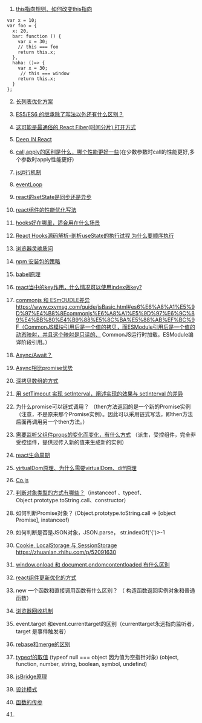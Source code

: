 1. [this指向规则、如何改变this指向](https://zhuanlan.zhihu.com/p/42145138)
```
var x = 10;
var foo = {
  x: 20,
  bar: function () {
    var x = 30;
    // this === foo
    return this.x;
  },
  haha: ()=> {
    var x = 30;
     // this === window
    return this.x;
  }
};
```

2. [长列表优化方案](https://www.cxymsg.com/guide/execute.html#%E5%A4%A7%E9%87%8F%E6%95%B0%E6%8D%AE%E6%80%A7%E8%83%BD%E4%BC%98%E5%8C%96)


3. [ES5/ES6 的继承除了写法以外还有什么区别？](https://github.com/Advanced-Frontend/Daily-Interview-Question/issues/20)

4. [这可能是最通俗的 React Fiber(时间分片) 打开方式](https://juejin.im/post/6844903975112671239#heading-0)

5. [Deep IN React](https://mp.weixin.qq.com/s/dONYc-Y96baiXBXpwh1w3A)

6. [call,apply的区别是什么，哪个性能更好一些](https://github.com/Advanced-Frontend/Daily-Interview-Question/issues/84 )(在少数参数时call的性能更好,多个参数时apply性能更好)

7. [js运行机制](https://www.cxymsg.com/guide/mechanism.html#javascript%E7%9A%84%E6%89%A7%E8%A1%8C%E7%8E%AF%E5%A2%83)

8. [eventLoop](https://www.cxymsg.com/guide/eventLoop.html#%E5%89%8D%E8%A8%80)

9. [react的setState是同步还是异步](https://www.cxymsg.com/guide/react.html#setstate%E5%88%B0%E5%BA%95%E6%98%AF%E5%BC%82%E6%AD%A5%E8%BF%98%E6%98%AF%E5%90%8C%E6%AD%A5)

10. [react组件的性能优化写法](https://zh-hans.reactjs.org/docs/react-api.html#fragments)

11. [hooks好在哪里，适合用在什么场景](https://www.cxymsg.com/guide/react.html#mixin%E3%80%81hoc%E3%80%81render-props%E3%80%81react-hooks%E7%9A%84%E4%BC%98%E5%8A%A3%E5%A6%82%E4%BD%95%EF%BC%9F)

12. [React Hooks源码解析-剖析useState的执行过程 为什么要顺序执行](https://zhuanlan.zhihu.com/p/64354455)

13. [浏览器灵魂质问](https://juejin.im/post/6844904021308735502#heading-85)

14. [npm 安装包的策略](https://github.com/Advanced-Frontend/Daily-Interview-Question/issues/22)

15. [babel原理](https://www.cxymsg.com/guide/engineering.html#babel%E7%9A%84%E5%8E%9F%E7%90%86%E6%98%AF%E4%BB%80%E4%B9%88)

16. [react当中的key作用，什么情况可以使用index做key?](https://mp.weixin.qq.com/s/0yjeao7Y-UYe2Y3PatzQfQ)

17. [commonjs 和 ESmOUDLE差异](https://github.com/Advanced-Frontend/Daily-Interview-Question/issues/28) https://www.cxymsg.com/guide/jsBasic.html#es6%E6%A8%A1%E5%9D%97%E4%B8%8Ecommonjs%E6%A8%A1%E5%9D%97%E6%9C%89%E4%BB%80%E4%B9%88%E5%8C%BA%E5%88%AB%EF%BC%9F（CommonJS模块引用后是一个值的拷贝，而ESModule引用后是一个值的动态映射，并且这个映射是只读的、 CommonJS运行时加载，ESModule编译阶段引用。）  

18. [Async/Await？](http://jartto.wang/2017/10/06/js-async-and-await/)

19. [Async相比promise优势](https://www.cxymsg.com/guide/jsBasic.html#async-await%E6%98%AF%E4%BB%80%E4%B9%88%EF%BC%9F)

20. [深拷贝数组的方式](https://juejin.im/post/5aa9444d51882555712c109d)

21. [用 setTimeout 实现 setInterval，阐述实现的效果与 setInterval 的差异](https://github.com/Advanced-Frontend/Daily-Interview-Question/issues/259)

22. 为什么promise可以链式调用？ （then方法返回的是一个新的Promise实例（注意，不是原来那个Promise实例）。因此可以采用链式写法，即then方法后面再调用另一个then方法。）

23. [需要监听父组件props的变化而变化，有什么方式](https://zh-hans.reactjs.org/blog/2018/06/07/you-probably-dont-need-derived-state.html#what-about-memoization) （派生，受控组件，完全非受控组件，提供过传入新的值来生成新的实例）

24. [react生命周期](https://zh-hans.reactjs.org/docs/react-component.html#static-getderivedstatefromprops)

25. [virtualDom原理、为什么需要virtualDom、diff原理](https://www.cxymsg.com/guide/virtualDom.html#virtual-dom%E7%9A%84%E5%85%B3%E9%94%AE%E8%A6%81%E7%B4%A0)

27. [Co.js](http://www.ruanyifeng.com/blog/2015/05/co.html)

28. [判断对象类型的方式有哪些？](https://juejin.im/post/5d2af75bf265da1bbf694c4d)（instanceof 、typeof、Object.prototype.toString.call、constructor）

29. 如何判断Promise对象？ (Object.prototype.toString.call  => [object Promise], instanceof)

30. 如何判断是否是JSON对象，JSON.parse， str.indexOf('{')>-1

31. [Cookie, LocalStorage 与 SessionStorage](https://jerryzou.com/posts/cookie-and-web-storage/)  https://zhuanlan.zhihu.com/p/52091630

32. [window.onload 和 document.ondomcontentloaded 有什么区别](https://www.jianshu.com/p/d5cedce95acc)

33. [react组件更新优化的方式](https://www.infoq.cn/article/KVE8xtRs-uPphptq5LUz)

34. new 一个函数和直接调用函数有什么区别？ （ 构造函数返回实例对象和普通函数）

35. [浏览器回收机制](https://www.cxymsg.com/guide/memory.html#%E5%86%85%E5%AD%98%E5%9B%9E%E6%94%B6)

36. event.target 和event.currenttarget的区别（currenttarget永远指向监听者，target 是事件触发者）

37. [rebase和merge的区别](https://www.cxymsg.com/guide/engineering.html#rebase-%E4%B8%8E-merge%E7%9A%84%E5%8C%BA%E5%88%AB)

38. [typeof的取值](https://developer.mozilla.org/zh-CN/docs/Web/JavaScript/Reference/Operators/typeof )  (typeof null === object 因为值为空指针对象) (object, function, number, string, boolean, symbol, undefind)

39. [jsBridge原理](https://juejin.im/post/5abca877f265da238155b6bc)

40. [设计模式](https://zhuanlan.zhihu.com/p/133263261)

41. [函数的传参](https://www.cxymsg.com/guide/jsBasic.html#javascript%E7%9A%84%E5%8F%82%E6%95%B0%E6%98%AF%E6%8C%89%E7%85%A7%E4%BB%80%E4%B9%88%E6%96%B9%E5%BC%8F%E4%BC%A0%E9%80%92%E7%9A%84%EF%BC%9F)

42. 


